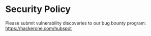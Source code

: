# Security Policy

Please submit vulnerability discoveries to our bug bounty program: https://hackerone.com/hubspot
